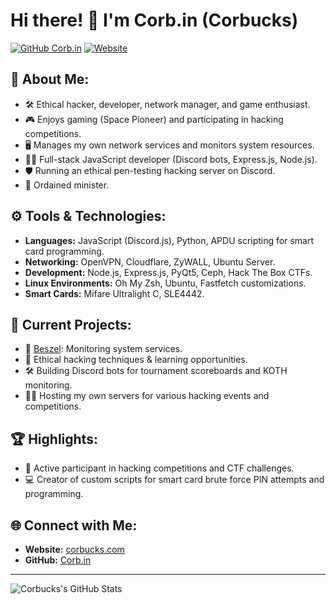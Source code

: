 # Hi there! 👋 I'm Corb.in (Corbucks)

[![GitHub Corb.in](https://img.shields.io/badge/GitHub-Corb.in-brightgreen)](https://github.com/Corb-in) 
[![Website](https://img.shields.io/badge/Website-status.corbucks.com-blue)](https://status.corbucks.com)

## 🚀 About Me:
- 🛠️ Ethical hacker, developer, network manager, and game enthusiast.
- 🎮 Enjoys gaming (Space Pioneer) and participating in hacking competitions.
- 🖥️ Manages my own network services and monitors system resources.
- 👨‍💻 Full-stack JavaScript developer (Discord bots, Express.js, Node.js).
- 🛡️ Running an ethical pen-testing hacking server on Discord.
- 🎤 Ordained minister.

## ⚙️ Tools & Technologies:
- **Languages:** JavaScript (Discord.js), Python, APDU scripting for smart card programming.
- **Networking:** OpenVPN, Cloudflare, ZyWALL, Ubuntu Server.
- **Development:** Node.js, Express.js, PyQt5, Ceph, Hack The Box CTFs.
- **Linux Environments:** Oh My Zsh, Ubuntu, Fastfetch customizations.
- **Smart Cards:** Mifare Ultralight C, SLE4442.

## 🎯 Current Projects:
- 📡 [Beszel](https://status.corbucks.com): Monitoring system services.
- 🔐 Ethical hacking techniques & learning opportunities.
- 🛠️ Building Discord bots for tournament scoreboards and KOTH monitoring.
- 🧑‍💻 Hosting my own servers for various hacking events and competitions.

## 🏆 Highlights:
- 🏅 Active participant in hacking competitions and CTF challenges.
- 💻 Creator of custom scripts for smart card brute force PIN attempts and programming.

## 🌐 Connect with Me:
- **Website:** [corbucks.com](https://corbucks.com)
- **GitHub:** [Corb.in](https://github.com/we1rq)

---

![Corbucks's GitHub Stats](https://github-readme-stats.vercel.app/api?username=we1rq&show_icons=true&theme=radical)

